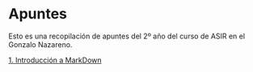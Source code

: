 # Apuntes

Esto es una recopilación de apuntes del 2º año del curso
de ASIR en el Gonzalo Nazareno.

[1. Introducción a MarkDown](https://github.com/ManuelLoraRoman/Prueba/blob/master/ejemplo2.txt)

